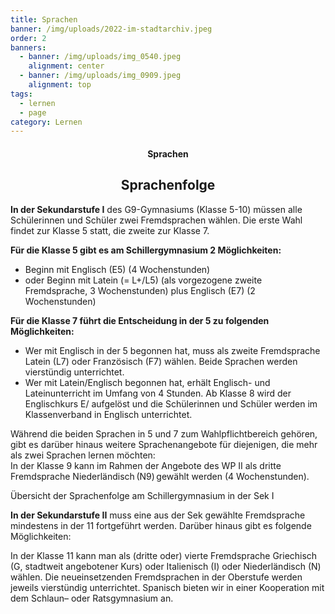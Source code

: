 ```yaml
---
title: Sprachen
banner: /img/uploads/2022-im-stadtarchiv.jpeg
order: 2
banners:
  - banner: /img/uploads/img_0540.jpeg
    alignment: center
  - banner: /img/uploads/img_0909.jpeg
    alignment: top
tags:
  - lernen
  - page
category: Lernen
---
```

<center><div class="title"><h4>Sprachen</h4><h2>Sprachenfolge </h2></div></center>



**In der Sekundarstufe I** des G9-Gymnasiums (Klasse 5-10) müssen alle Schülerinnen und Schüler zwei Fremdsprachen wählen. Die erste Wahl findet zur Klasse 5 statt, die zweite zur Klasse 7.  



**Für die Klasse 5 gibt es am Schillergymnasium 2 Möglichkeiten:** 

* Beginn mit Englisch (E5) (4 Wochenstunden)  
* oder Beginn mit Latein (= L+/L5) (als vorgezogene zweite Fremdsprache, 3 Wochenstunden) plus Englisch (E7) (2 Wochenstunden) 

**Für die Klasse 7 führt die Entscheidung in der 5 zu folgenden Möglichkeiten:** 

* Wer mit Englisch in der 5 begonnen hat, muss als zweite Fremdsprache Latein (L7) oder Französisch (F7) wählen. Beide Sprachen werden vierstündig unterrichtet. 
* Wer mit Latein/Englisch begonnen hat, erhält Englisch- und Lateinunterricht im Umfang von 4 Stunden. Ab Klasse 8 wird der Englischkurs E/ aufgelöst und die Schülerinnen und Schüler werden im Klassenverband in Englisch unterrichtet. 

Während die beiden Sprachen in 5 und 7 zum Wahlpflichtbereich gehören, gibt es darüber hinaus weitere Sprachenangebote für diejenigen, die mehr als zwei Sprachen lernen möchten: \
In der Klasse 9 kann im Rahmen der Angebote des WP II als dritte Fremdsprache Niederländisch (N9) gewählt werden (4 Wochenstunden). 



Übersicht der Sprachenfolge am Schillergymnasium in der Sek I 



**In der Sekundarstufe II** muss eine aus der Sek gewählte Fremdsprache mindestens in der 11 fortgeführt werden. Darüber hinaus gibt es folgende Möglichkeiten: 

In der Klasse 11 kann man als (dritte oder) vierte Fremdsprache Griechisch (G, stadtweit angebotener Kurs) oder Italienisch (I) oder Niederländisch (N) wählen. Die neueinsetzenden Fremdsprachen in der Oberstufe werden jeweils vierstündig unterrichtet. Spanisch bieten wir in einer Kooperation mit dem Schlaun– oder Ratsgymnasium an.
